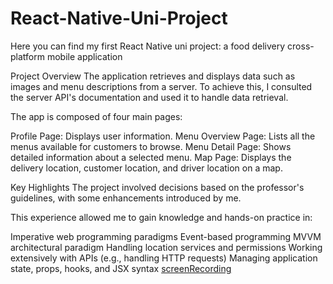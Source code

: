 # React-Native-Uni-Project
Here you can find my first React Native uni project: a food delivery cross-platform mobile application

Project Overview
The application retrieves and displays data such as images and menu descriptions from a server. To achieve this, I consulted the server API's documentation and used it to handle data retrieval.

The app is composed of four main pages:

Profile Page: Displays user information.
Menu Overview Page: Lists all the menus available for customers to browse.
Menu Detail Page: Shows detailed information about a selected menu.
Map Page: Displays the delivery location, customer location, and driver location on a map.

Key Highlights
The project involved decisions based on the professor's guidelines, with some enhancements introduced by me.

This experience allowed me to gain knowledge and hands-on practice in:

Imperative web programming paradigms
Event-based programming
MVVM architectural paradigm
Handling location services and permissions
Working extensively with APIs (e.g., handling HTTP requests)
Managing application state, props, hooks, and JSX syntax
[screenRecording](https://drive.google.com/file/d/1-AMCb8xX8MzGYV5EyaROIS7-_yYdDxuM/view?usp=sharing)
